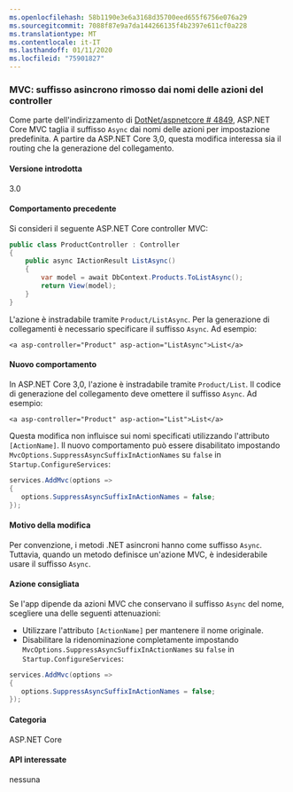 ```yaml
---
ms.openlocfilehash: 58b1190e3e6a3168d35700eed655f6756e076a29
ms.sourcegitcommit: 7088f87e9a7da144266135f4b2397e611cf0a228
ms.translationtype: MT
ms.contentlocale: it-IT
ms.lasthandoff: 01/11/2020
ms.locfileid: "75901827"
---
```

### <a name="mvc-async-suffix-trimmed-from-controller-action-names"></a>MVC: suffisso asincrono rimosso dai nomi delle azioni del controller

Come parte dell'indirizzamento di [DotNet/aspnetcore # 4849](https://github.com/dotnet/aspnetcore/issues/4849), ASP.NET Core MVC taglia il suffisso `Async` dai nomi delle azioni per impostazione predefinita. A partire da ASP.NET Core 3,0, questa modifica interessa sia il routing che la generazione del collegamento.

#### <a name="version-introduced"></a>Versione introdotta

3.0

#### <a name="old-behavior"></a>Comportamento precedente

Si consideri il seguente ASP.NET Core controller MVC:

```csharp
public class ProductController : Controller
{
    public async IActionResult ListAsync()
    {
        var model = await DbContext.Products.ToListAsync();
        return View(model);
    }
}
```

L'azione è instradabile tramite `Product/ListAsync`. Per la generazione di collegamenti è necessario specificare il suffisso `Async`. Ad esempio:

```cshtml
<a asp-controller="Product" asp-action="ListAsync">List</a>
```

#### <a name="new-behavior"></a>Nuovo comportamento

In ASP.NET Core 3,0, l'azione è instradabile tramite `Product/List`. Il codice di generazione del collegamento deve omettere il suffisso `Async`. Ad esempio:

```cshtml
<a asp-controller="Product" asp-action="List">List</a>
```

Questa modifica non influisce sui nomi specificati utilizzando l'attributo `[ActionName]`. Il nuovo comportamento può essere disabilitato impostando `MvcOptions.SuppressAsyncSuffixInActionNames` su `false` in `Startup.ConfigureServices`:

```csharp
services.AddMvc(options =>
{
   options.SuppressAsyncSuffixInActionNames = false;
});
```

#### <a name="reason-for-change"></a>Motivo della modifica

Per convenzione, i metodi .NET asincroni hanno come suffisso `Async`. Tuttavia, quando un metodo definisce un'azione MVC, è indesiderabile usare il suffisso `Async`.

#### <a name="recommended-action"></a>Azione consigliata

Se l'app dipende da azioni MVC che conservano il suffisso `Async` del nome, scegliere una delle seguenti attenuazioni:

- Utilizzare l'attributo `[ActionName]` per mantenere il nome originale.
- Disabilitare la ridenominazione completamente impostando `MvcOptions.SuppressAsyncSuffixInActionNames` su `false` in `Startup.ConfigureServices`:

```csharp
services.AddMvc(options =>
{
   options.SuppressAsyncSuffixInActionNames = false;
});
```

#### <a name="category"></a>Categoria

ASP.NET Core

#### <a name="affected-apis"></a>API interessate

nessuna

<!-- 

#### Affected APIs

Not detectable via API analysis

-->
